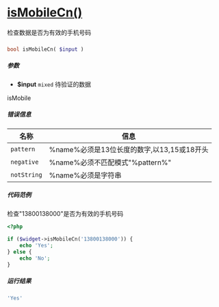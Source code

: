 [isMobileCn()](http://twinh.github.io/widget/api/isMobileCn)
============================================================

检查数据是否为有效的手机号码

### 
```php
bool isMobileCn( $input )
```

##### 参数
* **$input** `mixed` 待验证的数据

isMobile
##### 错误信息
| **名称**              | **信息**                                                       | 
|-----------------------|----------------------------------------------------------------|
| `pattern`             | %name%必须是13位长度的数字,以13,15或18开头                     |
| `negative`            | %name%必须不匹配模式"%pattern%"                                |
| `notString`           | %name%必须是字符串                                             |

##### 代码范例
检查"13800138000"是否为有效的手机号码
```php
<?php
 
if ($widget->isMobileCn('13800138000')) {
    echo 'Yes';
} else {
    echo 'No';
}
```
##### 运行结果
```php
'Yes'
```

